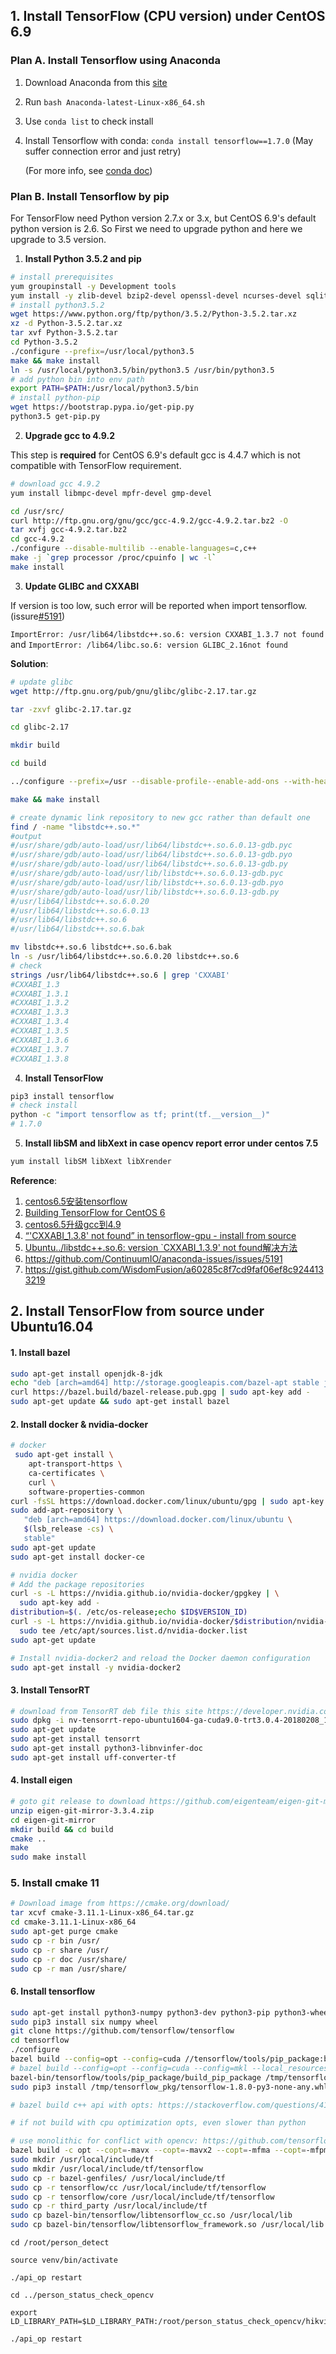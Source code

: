 ## 1. Install TensorFlow (CPU version) under CentOS 6.9

### Plan A. Install Tensorflow using Anaconda

1. Download Anaconda from this [site](https://www.anaconda.com/download/#linux)

2. Run `bash Anaconda-latest-Linux-x86_64.sh`

3. Use `conda list` to check install

4. Install Tensorflow with conda: `conda install tensorflow==1.7.0` (May suffer connection error and just retry)

   (For more info, see [conda doc](https://conda.io/docs/installation.html))

### Plan B. Install Tensorflow by pip

For TensorFlow need Python version 2.7.x or 3.x, but CentOS 6.9's default python version is 2.6. So First we need to upgrade python and here we upgrade to 3.5 version.

1. **Install Python 3.5.2 and pip**
```bash
# install prerequisites
yum groupinstall -y Development tools
yum install -y zlib-devel bzip2-devel openssl-devel ncurses-devel sqlite-devel readline-devel tk-devel gdbm-devel db4-devel libpcap-devel xz-devel
# install python3.5.2
wget https://www.python.org/ftp/python/3.5.2/Python-3.5.2.tar.xz
xz -d Python-3.5.2.tar.xz
tar xvf Python-3.5.2.tar
cd Python-3.5.2
./configure --prefix=/usr/local/python3.5
make && make install
ln -s /usr/local/python3.5/bin/python3.5 /usr/bin/python3.5
# add python bin into env path
export PATH=$PATH:/usr/local/python3.5/bin
# install python-pip
wget https://bootstrap.pypa.io/get-pip.py
python3.5 get-pip.py
```

2. **Upgrade gcc to 4.9.2**

This step is **required** for CentOS 6.9's default gcc is 4.4.7 which is not compatible with TensorFlow requirement. 

```bash
# download gcc 4.9.2
yum install libmpc-devel mpfr-devel gmp-devel

cd /usr/src/
curl http://ftp.gnu.org/gnu/gcc/gcc-4.9.2/gcc-4.9.2.tar.bz2 -O
tar xvfj gcc-4.9.2.tar.bz2
cd gcc-4.9.2
./configure --disable-multilib --enable-languages=c,c++
make -j `grep processor /proc/cpuinfo | wc -l`
make install
```



3. **Update GLIBC and CXXABI**

If version is too low, such error will be reported when import tensorflow. (issure[#5191](https://github.com/ContinuumIO/anaconda-issues/issues/5191))

`ImportError: /usr/lib64/libstdc++.so.6: version CXXABI_1.3.7 not found ` and `ImportError: /lib64/libc.so.6: version GLIBC_2.16not found`

**Solution**:  

```bash
# update glibc 
wget http://ftp.gnu.org/pub/gnu/glibc/glibc-2.17.tar.gz

tar -zxvf glibc-2.17.tar.gz

cd glibc-2.17

mkdir build

cd build

../configure --prefix=/usr --disable-profile--enable-add-ons --with-headers=/usr/include --with-binutils=/usr/bin 

make && make install

# create dynamic link repository to new gcc rather than default one
find / -name "libstdc++.so.*"
#output
#/usr/share/gdb/auto-load/usr/lib64/libstdc++.so.6.0.13-gdb.pyc
#/usr/share/gdb/auto-load/usr/lib64/libstdc++.so.6.0.13-gdb.pyo
#/usr/share/gdb/auto-load/usr/lib64/libstdc++.so.6.0.13-gdb.py
#/usr/share/gdb/auto-load/usr/lib/libstdc++.so.6.0.13-gdb.pyc
#/usr/share/gdb/auto-load/usr/lib/libstdc++.so.6.0.13-gdb.pyo
#/usr/share/gdb/auto-load/usr/lib/libstdc++.so.6.0.13-gdb.py
#/usr/lib64/libstdc++.so.6.0.20
#/usr/lib64/libstdc++.so.6.0.13
#/usr/lib64/libstdc++.so.6
#/usr/lib64/libstdc++.so.6.bak

mv libstdc++.so.6 libstdc++.so.6.bak
ln -s /usr/lib64/libstdc++.so.6.0.20 libstdc++.so.6
# check 
strings /usr/lib64/libstdc++.so.6 | grep 'CXXABI'
#CXXABI_1.3
#CXXABI_1.3.1
#CXXABI_1.3.2
#CXXABI_1.3.3
#CXXABI_1.3.4
#CXXABI_1.3.5
#CXXABI_1.3.6
#CXXABI_1.3.7
#CXXABI_1.3.8
```

4. **Install TensorFlow**

```bash
pip3 install tensorflow
# check install 
python -c "import tensorflow as tf; print(tf.__version__)"
# 1.7.0
```

5. **Install libSM and libXext in case opencv report error under centos 7.5**

```bash
yum install libSM libXext libXrender
```

   

**Reference**: 

1. [centos6.5安装tensorflow](https://blog.csdn.net/tyutpanda/article/details/79109855)
2. [Building TensorFlow for CentOS 6](https://blog.abysm.org/2016/06/building-tensorflow-centos-6/)
3. [centos6.5升级gcc到4.9](http://blog.techbeta.me/2015/10/linux-centos6-5-upgrade-gcc/)
4. [“'CXXABI_1.3.8' not found” in tensorflow-gpu - install from source](https://stackoverflow.com/questions/39844772/cxxabi-1-3-8-not-found-in-tensorflow-gpu-install-from-source)
5. [Ubuntu../libstdc++.so.6: version `CXXABI_1.3.9' not found解决方法](https://blog.csdn.net/gaoprincess/article/details/78450587)
6. https://github.com/ContinuumIO/anaconda-issues/issues/5191
7. https://gist.github.com/WisdomFusion/a60285c8f7cd9faf06ef8c9244133219



## 2. Install TensorFlow from source under Ubuntu16.04

#### 1. Install bazel

```bash
sudo apt-get install openjdk-8-jdk
echo "deb [arch=amd64] http://storage.googleapis.com/bazel-apt stable jdk1.8" | sudo tee /etc/apt/sources.list.d/bazel.list
curl https://bazel.build/bazel-release.pub.gpg | sudo apt-key add -
sudo apt-get update && sudo apt-get install bazel
```

#### 2. Install docker & nvidia-docker

```bash
# docker
 sudo apt-get install \
    apt-transport-https \
    ca-certificates \
    curl \
    software-properties-common
curl -fsSL https://download.docker.com/linux/ubuntu/gpg | sudo apt-key add -
sudo add-apt-repository \
   "deb [arch=amd64] https://download.docker.com/linux/ubuntu \
   $(lsb_release -cs) \
   stable"
sudo apt-get update
sudo apt-get install docker-ce

# nvidia docker
# Add the package repositories
curl -s -L https://nvidia.github.io/nvidia-docker/gpgkey | \
  sudo apt-key add -
distribution=$(. /etc/os-release;echo $ID$VERSION_ID)
curl -s -L https://nvidia.github.io/nvidia-docker/$distribution/nvidia-docker.list | \
  sudo tee /etc/apt/sources.list.d/nvidia-docker.list
sudo apt-get update

# Install nvidia-docker2 and reload the Docker daemon configuration
sudo apt-get install -y nvidia-docker2
```

#### 3. Install TensorRT

```bash
# download from TensorRT deb file this site https://developer.nvidia.com/nvidia-tensorrt-download
sudo dpkg -i nv-tensorrt-repo-ubuntu1604-ga-cuda9.0-trt3.0.4-20180208_1-1_amd64.deb
sudo apt-get update
sudo apt-get install tensorrt
sudo apt-get install python3-libnvinfer-doc
sudo apt-get install uff-converter-tf
```

#### 4. Install eigen

```bash
# goto git release to download https://github.com/eigenteam/eigen-git-mirror/releases/tag/3.3.4/
unzip eigen-git-mirror-3.3.4.zip
cd eigen-git-mirror
mkdir build && cd build
cmake ..
make
sudo make install
```

### 5. Install cmake 11

```bash
# Download image from https://cmake.org/download/
tar xcvf cmake-3.11.1-Linux-x86_64.tar.gz
cd cmake-3.11.1-Linux-x86_64
sudo apt-get purge cmake
sudo cp -r bin /usr/
sudo cp -r share /usr/
sudo cp -r doc /usr/share/
sudo cp -r man /usr/share/
```

#### 6. Install tensorflow

```bash
sudo apt-get install python3-numpy python3-dev python3-pip python3-wheel
sudo pip3 install six numpy wheel
git clone https://github.com/tensorflow/tensorflow
cd tensorflow
./configure
bazel build --config=opt --config=cuda //tensorflow/tools/pip_package:build_pip_package
# bazel build --config=opt --config=cuda --config=mkl --local_resources 2048,0.5,1.0 //tensorflow/tools/pip_package:build_pip_package  ## use local_resources to limit memory cost
bazel-bin/tensorflow/tools/pip_package/build_pip_package /tmp/tensorflow_pkg
sudo pip3 install /tmp/tensorflow_pkg/tensorflow-1.8.0-py3-none-any.whl

# bazel build c++ api with opts: https://stackoverflow.com/questions/41293077/how-to-compile-tensorflow-with-sse4-2-and-avx-instructions

# if not build with cpu optimization opts, even slower than python

# use monolithic for conflict with opencv: https://github.com/tensorflow/tensorflow/issues/14267
bazel build -c opt --copt=-mavx --copt=-mavx2 --copt=-mfma --copt=-mfpmath=both --copt=-msse4.2 --config=monolithic //tensorflow:libtensorflow_cc.so
sudo mkdir /usr/local/include/tf
sudo mkdir /usr/local/include/tf/tensorflow
sudo cp -r bazel-genfiles/ /usr/local/include/tf
sudo cp -r tensorflow/cc /usr/local/include/tf/tensorflow
sudo cp -r tensorflow/core /usr/local/include/tf/tensorflow
sudo cp -r third_party /usr/local/include/tf
sudo cp bazel-bin/tensorflow/libtensorflow_cc.so /usr/local/lib
sudo cp bazel-bin/tensorflow/libtensorflow_framework.so /usr/local/lib
```



```
cd /root/person_detect

source venv/bin/activate

./api_op restart

cd ../person_status_check_opencv

export LD_LIBRARY_PATH=$LD_LIBRARY_PATH:/root/person_status_check_opencv/hikvision_service_class/lib/HCNetSDKCom

./api_op restart
```





